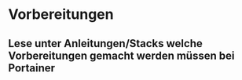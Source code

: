 # Vorbereitungen
## Lese unter Anleitungen/Stacks welche Vorbereitungen gemacht werden müssen bei Portainer

